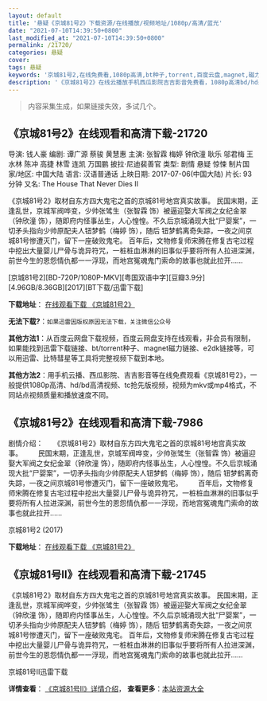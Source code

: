 ```yaml
---
layout: default
title: '悬疑《京城81号2》下载资源/在线播放/视频地址/1080p/高清/蓝光'
date: "2021-07-10T14:39:50+0800"
last_modified_at: "2021-07-10T14:39:50+0800"
permalink: /21720/
categories: 悬疑
cover:
tags: 悬疑
keywords: '京城81号2,在线免费看,1080p高清,bt种子,torrent,百度云盘,magnet,磁力链,迅雷下载资源'
description: '《京城81号2》在线云播放手机西瓜影院吉吉影音免费看，1080p高清bd/hd未删减完整版和tc抢先枪版，mkv/mp4格式，附带bt/torrent种子、magnet/磁力链、百度云盘、网盘资源迅雷下载链接'
---
```


>内容采集生成，如果链接失效，多试几个。


## 《京城81号2》在线观看和高清下载-21720

导演: 钱人豪 编剧: 谭广源 蔡骏 黄慧惠 主演: 张智霖 梅婷 钟欣潼 耿乐 邬君梅 王水林 陈冲 高捷 林雪 连凯 万国鹏 披拉·尼迪裴善官 类型: 剧情 悬疑 惊悚 制片国家/地区: 中国大陆 语言: 汉语普通话 上映日期: 2017-07-06(中国大陆) 片长: 93分钟 又名: The House That Never Dies Ⅱ

《京城81号2》取材自东方四大鬼宅之首的京城81号地宫真实故事。 民国末期，正逢乱世，京城军阀哗变，少帅张骘生（张智霖 饰）被逼迎娶大军阀之女纪金翠（钟欣潼 饰），随即府内怪事丛生，人心惶惶。不久后京城涌现大批“尸婴案”，一切矛头指向少帅原配夫人钮梦鹤（梅婷 饰），随后 钮梦鹤离奇失踪，一夜之间京城81号惨遭灭门，留下一座破败鬼宅。 百年后，文物修复师宋腾在修复古宅过程中挖出大量婴儿尸骨与诡异符咒，一桩桩血淋淋的旧事似乎要将所有人拉进深渊，前世今生的恩怨情仇都一一浮现，而地宫冤魂鬼门索命的故事也就此拉开……


[京城81号2][BD-720P/1080P-MKV][粤国双语中字][豆瓣3.9分][4.96GB/8.36GB][2017][BT下载/迅雷下载]

**下载地址**： [在线观看下载 《京城81号2》](https://www.btdx8.com/torrent/jc81h_2017.html) 


**无法下载?**：`如果迅雷因版权原因无法下载，关注微信公众号 `

**其他方法1**：从百度云网盘下载视频，百度云网盘支持在线观看，非会员有限制，如果能找到迅雷下载链接、bt/torrent种子、magnet磁力链接、e2dk链接等，可以用迅雷、比特彗星等工具将完整视频下载到本地。

**其他方法2**：用手机云播、西瓜影院、吉吉影音等在线免费观看《京城81号2》，一般提供1080p高清、hd/bd高清视频、tc抢先版视频，视频为mkv或mp4格式，不同站点视频质量和播放速度不同。


## 《京城81号2》在线观看和高清下载-7986

剧情介绍：　　《京城81号2》取材自东方四大鬼宅之首的京城81号地宫真实故事。 　　民国末期，正逢乱世，京城军阀哗变，少帅张骘生（张智霖 饰）被逼迎娶大军阀之女纪金翠（钟欣潼 饰），随即府内怪事丛生，人心惶惶。不久后京城涌现大批“尸婴案”，一切矛头指向少帅原配夫人钮梦鹤（梅婷 饰），随后 钮梦鹤离奇失踪，一夜之间京城81号惨遭灭门，留下一座破败鬼宅。 　　百年后，文物修复师宋腾在修复古宅过程中挖出大量婴儿尸骨与诡异符咒，一桩桩血淋淋的旧事似乎要将所有人拉进深渊，前世今生的恩怨情仇都一一浮现，而地宫冤魂鬼门索命的故事也就此拉开……


京城81号2 (2017)

**下载地址**： [在线观看下载 《京城81号2》](https://www.btbtdy.me/btdy/dy11358.html) 


## 《京城81号Ⅱ》在线观看和高清下载-21745

《京城81号2》取材自东方四大鬼宅之首的京城81号地宫真实故事。 民国末期，正逢乱世，京城军阀哗变，少帅张骘生（张智霖 饰）被逼迎娶大军阀之女纪金翠（钟欣潼 饰），随即府内怪事丛生，人心惶惶。不久后京城涌现大批“尸婴案”，一切矛头指向少帅原配夫人钮梦鹤（梅婷 饰），随后 钮梦鹤离奇失踪，一夜之间京城81号惨遭灭门，留下一座破败鬼宅。 百年后，文物修复师宋腾在修复古宅过程中挖出大量婴儿尸骨与诡异符咒，一桩桩血淋淋的旧事似乎要将所有人拉进深渊，前世今生的恩怨情仇都一一浮现，而地宫冤魂鬼门索命的故事也就此拉开……


京城81号Ⅱ迅雷下载

**详情查看**： [《京城81号Ⅱ》详情介绍](/movie/21745/)， **查看更多**：[本站资源大全](/movie/t/all/)

